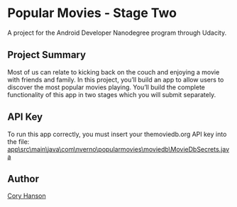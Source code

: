# Popular Movies - Stage Two
A project for the Android Developer Nanodegree program through Udacity.

## Project Summary
Most of us can relate to kicking back on the couch and enjoying a movie with friends and family.
In this project, you’ll build an app to allow users to discover the most popular movies playing.
You’ll build the complete functionality of this app in two stages which you will submit separately.

## API Key
To run this app correctly, you must insert your themoviedb.org API key into the file:
[app\src\main\java\com\nverno\popularmovies\moviedb\MovieDbSecrets.java](./app/src/main/java/com/nverno/popularmovies/moviedb/MovieDbSecrets.java)

## Author
[Cory Hanson](https://coryhanson.us)
